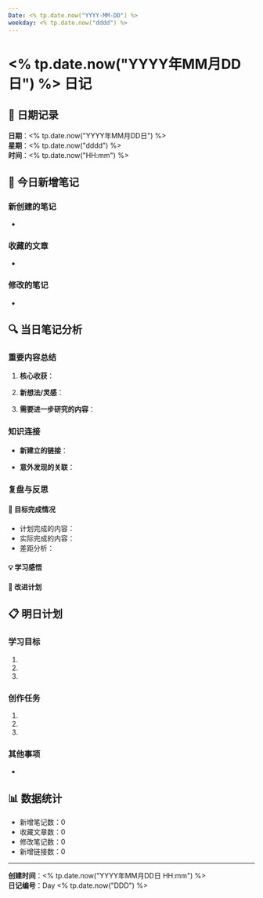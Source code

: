 ```yaml
---
Date: <% tp.date.now("YYYY-MM-DD") %>
weekday: <% tp.date.now("dddd") %>
---
```


# <% tp.date.now("YYYY年MM月DD日") %> 日记

## 📅 日期记录
**日期**：<% tp.date.now("YYYY年MM月DD日") %>  
**星期**：<% tp.date.now("dddd") %>  
**时间**：<% tp.date.now("HH:mm") %>

## 📝 今日新增笔记

### 新创建的笔记
<!-- 列出今天新创建的所有笔记 -->
- 

### 收藏的文章
<!-- 列出今天添加到 Clippings 的文章 -->
- 

### 修改的笔记
<!-- 列出今天有重要修改的笔记 -->
- 

## 🔍 当日笔记分析

### 重要内容总结
<!-- 今天最重要的知识点或内容 -->

1. **核心收获**：
   
2. **新想法/灵感**：
   
3. **需要进一步研究的内容**：

### 知识连接
<!-- 今天发现的笔记之间的新连接 -->

- **新建立的链接**：
  
- **意外发现的关联**：

### 复盘与反思
<!-- 对今天学习和思考的深度反思 -->

#### 🎯 目标完成情况
- 计划完成的内容：
- 实际完成的内容：
- 差距分析：

#### 💡 学习感悟
<!-- 今天学习过程中的重要感悟 -->

#### 🔄 改进计划
<!-- 基于今天的反思，明天的改进计划 -->

## 📋 明日计划
### 学习目标
1. 
2. 
3. 

### 创作任务
1. 
2. 
3. 

### 其他事项
- 

## 📊 数据统计
- 新增笔记数：0
- 收藏文章数：0  
- 修改笔记数：0
- 新增链接数：0

---
**创建时间**：<% tp.date.now("YYYY年MM月DD日 HH:mm") %>  
**日记编号**：Day <% tp.date.now("DDD") %>